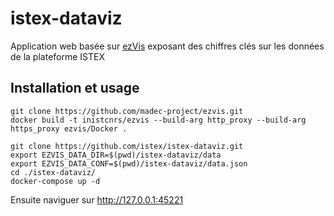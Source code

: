 # istex-dataviz

Application web basée sur [ezVis](https://github.com/madec-project/ezvis) exposant des chiffres clés sur les données de la plateforme ISTEX

## Installation et usage

```shell
git clone https://github.com/madec-project/ezvis.git
docker build -t inistcnrs/ezvis --build-arg http_proxy --build-arg https_proxy ezvis/Docker .

git clone https://github.com/istex/istex-dataviz.git
export EZVIS_DATA_DIR=$(pwd)/istex-dataviz/data
export EZVIS_DATA_CONF=$(pwd)/istex-dataviz/data.json
cd ./istex-dataviz/
docker-compose up -d
```

Ensuite naviguer sur http://127.0.0.1:45221
